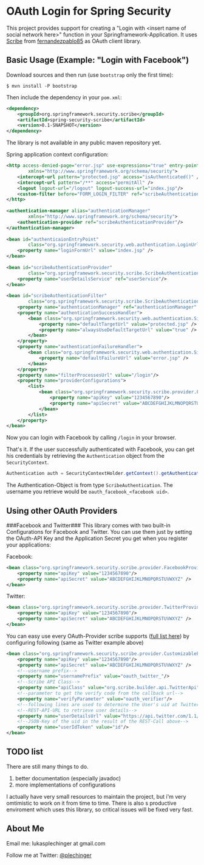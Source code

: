 OAuth Login for Spring Security
===============================

This project provides support for creating a "Login with &lt;insert name of social network here&gt;" function in your Springframework-Application.
It uses [Scribe](https://github.com/fernandezpablo85/scribe-java) from [fernandezpablo85](http://fernandezpablo85.github.com/) as OAuth client library.

Basic Usage (Example: "Login with Facebook")
-----------

Download sources and then run (use `bootstrap` only the first time):

	$ mvn install -P bootstrap

Then include the dependency in your `pom.xml`:

```xml
<dependency>
    <groupId>org.springframework.security.scribe</groupId>
    <artifactId>spring-security-scribe</artifactId>
    <version>0.1-SNAPSHOT</version>
</dependency>
```

The library is not available in any public maven repository yet. 

Spring application context configuration:
```xml
<http access-denied-page="error.jsp" use-expressions="true" entry-point-ref="authenticaionEntryPoint" 
        xmlns="http://www.springframework.org/schema/security">
    <intercept-url pattern="protected.jsp" access="isAuthenticated()" />
    <intercept-url pattern="/**" access="permitAll" />     
    <logout logout-url="/logout" logout-success-url="index.jsp"/>             
    <custom-filter before="FORM_LOGIN_FILTER" ref="scribeAuthenticationFilter"/>
</http>
    
<authentication-manager alias="authenticationManager" 
        xmlns="http://www.springframework.org/schema/security">
    <authentication-provider ref="scribeAuthenticationProvider"/>
</authentication-manager>
    
<bean id="authenticaionEntryPoint" 
        class="org.springframework.security.web.authentication.LoginUrlAuthenticationEntryPoint">
    <property name="loginFormUrl" value="index.jsp" />
</bean>
    
<bean id="scribeAuthenticationProvider" 
        class="org.springframework.security.scribe.ScribeAuthenticationProvider"> 
    <property name="userDetailsService" ref="userService"/>
</bean>
    
<bean id="scribeAuthenticationFilter" 
        class="org.springframework.security.scribe.ScribeAuthenticationFilter">
    <property name="authenticationManager" ref="authenticationManager" />
    <property name="authenticationSuccessHandler">
        <bean class="org.springframework.security.web.authentication.SimpleUrlAuthenticationSuccessHandler">
            <property name="defaultTargetUrl" value="protected.jsp" />
            <property name="alwaysUseDefaultTargetUrl" value="true" />
        </bean>
    </property>
    <property name="authenticationFailureHandler">
        <bean class="org.springframework.security.web.authentication.SimpleUrlAuthenticationFailureHandler">
            <property name="defaultFailureUrl" value="error.jsp" />
        </bean>
    </property>
    <property name="filterProcessesUrl" value="/login"/>
    <property name="providerConfigurations">
        <list>
            <bean class="org.springframework.security.scribe.provider.FacebookProviderConfiguration">
                <property name="apiKey" value="1234567890"/>
                <property name="apiSecret" value="ABCDEFGHIJKLMNOPQRSTUVWXYZ" />
            </bean>
        </list>
    </property>
</bean>
```

Now you can login with Facebook by calling `/login` in your browser.

That's it. If the user successfully authenticated with Facebook, you can get his credentials by retrieving the `Authentication` object from the `SecurityContext`.

```java
Authentication auth = SecurityContextHolder.getContext().getAuthentication();
```

The Authentication-Object is from type `ScribeAuthentication`. 
The username you retrieve would be `oauth_facebook_<facebook uid>`.

Using other OAuth Providers
---------------------------

###Facebook and Twitter###
This library comes with two built-in Configurations for Facebook and Twitter.
You can use them just by setting the OAuth-API Key and the Application Secret you get when you register your applications:

Facebook:

```xml
<bean class="org.springframework.security.scribe.provider.FacebookProviderConfiguration">
    <property name="apiKey" value="1234567890"/>
    <property name="apiSecret" value="ABCDEFGHIJKLMNOPQRSTUVWXYZ" />
</bean>
```

Twitter:

```xml
<bean class="org.springframework.security.scribe.provider.TwitterProviderConfiguration">
    <property name="apiKey" value="1234567890"/>
    <property name="apiSecret" value="ABCDEFGHIJKLMNOPQRSTUVWXYZ" />
</bean>
```

You can easy use every OAuth-Provider scribe supports ([full list here](https://github.com/fernandezpablo85/scribe-java/tree/master/src/test/java/org/scribe/examples)) by configuring following (same as Twitter example above)

```xml
<bean class="org.springframework.security.scribe.provider.CustomizableProviderConfiguration">
    <property name="apiKey" value="1234567890"/>
    <property name="apiSecret" value="ABCDEFGHIJKLMNOPQRSTUVWXYZ" />
    <!--username prefix-->
    <property name="usernamePrefix" value="oauth_twitter_"/>
    <!--Scribe API Class-->
    <property name="apiClass" value="org.scribe.builder.api.TwitterApi" /> 
    <!--parameter to get the verify code from the callback url-->  
    <property name="verifyParameter" value="oauth_verifier"/>
    <!--following lines are used to determine the User's uid at Twitter:-->
    <!--REST-API-URL to retrieve user details-->
    <property name="userDetailsUrl" value="https://api.twitter.com/1.1/account/verify_credentials.json" />
    <!--JSON-Key of the uid in the result of the REST-Call above-->
    <property name="userIdToken" value="id"/>
</bean>
```

TODO list
---------

There are still many things to do.

 1. better documentation (especially javadoc)
 2. more implementations of configurations

I actually have very small resources to maintain the project, but i'm very omtimistic to work on it from time to time.
There is also s productive enviroment which uses this library, so critical issues will be fixed very fast.

About Me
--------

Email me: lukasplechinger at gmail.com

Follow me at Twitter: [@plechinger](https://www.twitter.com/plechinger)

